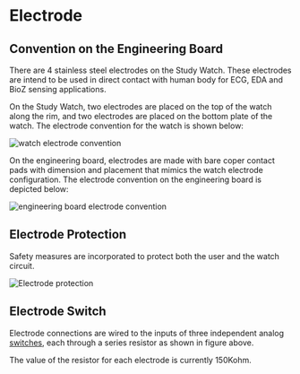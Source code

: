 # Electrode

## Convention on the Engineering Board
There are 4 stainless steel electrodes on the Study Watch. These electrodes are intend to be used in direct contact with human body for ECG, EDA and BioZ sensing applications.

On the Study Watch, two electrodes are placed on the top of the watch along the rim, and two electrodes are placed on the bottom plate of the watch. The electrode convention for the watch is shown below:

![watch electrode convention](../eletrode_convention_watch.png)

On the engineering board, electrodes are made with bare coper contact pads with dimension and placement that mimics the watch electrode configuration.  The electrode convention on the engineering board is depicted below:

![engineering board electrode convention](./electrode_convention_eng.png)


## Electrode Protection

Safety measures are incorporated to protect both the user and the watch circuit.

![Electrode protection](./electrode_protect.png)


## Electrode Switch
Electrode connections are wired to the inputs of three independent analog [switches](./electrode_switch.md), each through a series resistor as shown in figure above.

The value of the resistor for each electrode is currently 150Kohm.

